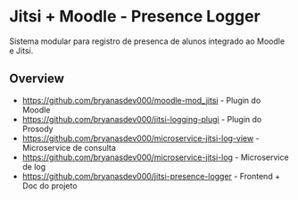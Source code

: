 # Jitsi + Moodle - Presence Logger

Sistema modular para registro de presenca de alunos integrado ao Moodle e Jitsi.

## Overview

- https://github.com/bryanasdev000/moodle-mod_jitsi - Plugin do Moodle
- https://github.com/bryanasdev000/jitsi-logging-plugi - Plugin do Prosody
- https://github.com/bryanasdev000/microservice-jitsi-log-view - Microservice de consulta
- https://github.com/bryanasdev000/microservice-jitsi-log - Microservice de log
- https://github.com/bryanasdev000/jitsi-presence-logger - Frontend + Doc do projeto
